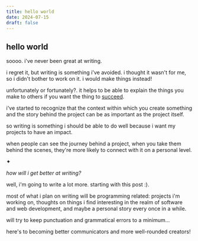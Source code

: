 ```yaml
---
title: hello world
date: 2024-07-15
draft: false
---
```


## hello world

soooo. i've never been great at writing. 

i regret it, but writing is something i've avoided. i thought it wasn't for me, so i didn't bother to work on it. i would make things instead! 

unfortunately or fortunately?. it helps to be able to explain the things you make to others if you want the thing to [succeed](/posts/succeed). 

i've started to recognize that the context within which you create something and the story behind the project can be as important as the project itself.

so writing is something i should be able to do well because i want my projects to have an impact.

when people can see the journey behind a project, when you take them behind the scenes, they're more likely to connect with it on a personal level.

<div class="section-break-container">
    <div class="section-break-line"></div>
    <span class="section-break-icon">✦</span>
  </div>

*how will i get better at writing?* 

well, i'm going to write a lot more. starting with this post :). 

most of what i plan on writing will be programming related: projects i'm working on, thoughts on things i find interesting in the realm of software and web development, and maybe a personal story every once in a while.

will try to keep punctuation and grammatical errors to a minimum...

here's to becoming better communicators and more well-rounded creators!


